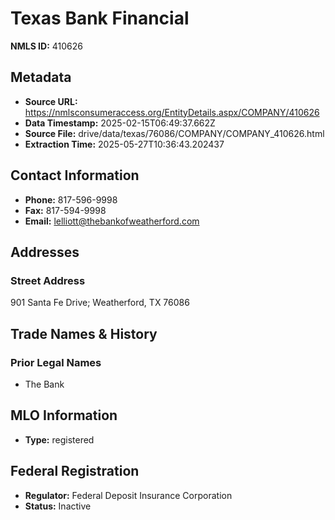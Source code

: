 # Texas Bank Financial

**NMLS ID:** 410626

## Metadata
- **Source URL:** https://nmlsconsumeraccess.org/EntityDetails.aspx/COMPANY/410626
- **Data Timestamp:** 2025-02-15T06:49:37.662Z
- **Source File:** drive/data/texas/76086/COMPANY/COMPANY_410626.html
- **Extraction Time:** 2025-05-27T10:36:43.202437

## Contact Information
- **Phone:** 817-596-9998
- **Fax:** 817-594-9998
- **Email:** lelliott@thebankofweatherford.com

## Addresses
### Street Address
901 Santa Fe Drive; Weatherford, TX 76086

## Trade Names & History
### Prior Legal Names
- The Bank

## MLO Information
- **Type:** registered

## Federal Registration
- **Regulator:** Federal Deposit Insurance Corporation
- **Status:** Inactive
